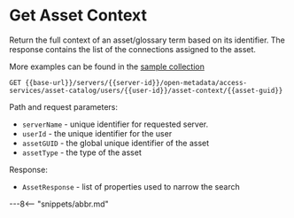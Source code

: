 <!-- SPDX-License-Identifier: CC-BY-4.0 -->
<!-- Copyright Contributors to the ODPi Egeria project. -->

# Get Asset Context

Return the full context of an asset/glossary term based on its identifier. 
The response contains the list of the connections assigned to the asset.

More examples can be found in the
[sample collection](samples/collections/Asset-Catalog-endpoints.postman_collection.json)

```
GET {{base-url}}/servers/{{server-id}}/open-metadata/access-services/asset-catalog/users/{{user-id}}/asset-context/{{asset-guid}}
```
Path and request parameters:
* `serverName` - unique identifier for requested server.
* `userId` - the unique identifier for the user
* `assetGUID` - the global unique identifier of the asset
* `assetType` - the type of the asset

Response:
* `AssetResponse` - list of properties used to narrow the search

---8<-- "snippets/abbr.md"







